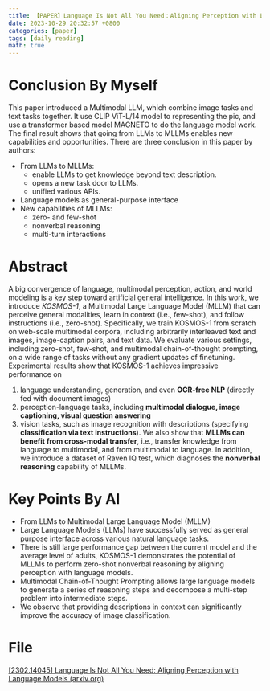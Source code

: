 ```yaml
---
title: 【PAPER】Language Is Not All You Need：Aligning Perception with Language Models
date: 2023-10-29 20:32:57 +0800
categories: [paper]
tags: [daily reading]
math: true
---
```



# Conclusion By Myself
This paper introduced a Multimodal LLM, which combine image tasks and text tasks together.
It use CLIP ViT-L/14 model to representing the pic, and use a transformer based model MAGNETO to do the language model work.
The final result shows that going from LLMs to MLLMs enables new capabilities and opportunities.
There are three conclusion in this paper by authors:
- From LLMs to MLLMs:
	- enable LLMs to get knowledge beyond text description.
	- opens a new task door to LLMs.
	- unified various APIs.
- Language models as general-purpose interface
- New capabilities of MLLMs:
	- zero- and few-shot
	- nonverbal reasoning
	- multi-turn interactions

# Abstract
A big convergence of language, multimodal perception, action, and world modeling is a key step toward artificial general intelligence.
In this work, we introduce *KOSMOS-1*, a Multimodal Large Language Model (MLLM) that can perceive general modalities, learn in context (i.e., few-shot), and follow instructions (i.e., zero-shot).
Specifically, we train KOSMOS-1 from scratch on web-scale multimodal corpora, including arbitrarily interleaved text and images, image-caption pairs, and text data.
We evaluate various settings, including zero-shot, few-shot, and multimodal chain-of-thought prompting, on a wide range of tasks without any gradient updates of finetuning.
Experimental results show that KOSMOS-1 achieves impressive performance on
1. language understanding, generation, and even **OCR-free NLP** (directly fed with document images)
2. perception-language tasks, including **multimodal dialogue, image captioning, visual question answering**
3. vision tasks, such as image recognition with descriptions (specifying **classification via text instructions**).
We also show that **MLLMs can benefit from cross-modal transfer**, i.e., transfer knowledge from language to multimodal, and from multimodal to language.
In addition, we introduce a dataset of Raven IQ test, which diagnoses the **nonverbal reasoning** capability of MLLMs.

# Key Points By AI
- From LLMs to Multimodal Large Language Model (MLLM)
- Large Language Models (LLMs) have successfully served as general purpose interface across various natural language tasks.
- There is still large performance gap between the current model and the average level of adults, KOSMOS-1 demonstrates the potential of MLLMs to perform zero-shot nonverbal reasoning by aligning perception with language models.
- Multimodal Chain-of-Thought Prompting allows large language models to generate a series of reasoning steps and decompose a multi-step problem into intermediate steps.
- We observe that providing descriptions in context can significantly improve the accuracy of image classification.

# File
[[2302.14045] Language Is Not All You Need: Aligning Perception with Language Models (arxiv.org)](https://arxiv.org/abs/2302.14045)
